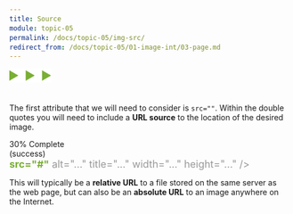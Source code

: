 ```yaml
---
title: Source
module: topic-05
permalink: /docs/topic-05/img-src/
redirect_from: /docs/topic-05/01-image-int/03-page.md
---
```


<img src="./../../../img/arrow-divider.svg" style="width: 75px; border: none; margin: 0px 0 20px 0" />

The first attribute that we will need to consider is `src=""`. Within the double quotes you will need to include a **URL source** to the location of the desired image.


<div class="panel panel-success">
  <div class="progress" style="margin-bottom: 0; border-bottom-left-radius: 0; border-bottom-right-radius: 0;">
    <div class="progress-bar progress-bar-success progress-bar-striped" role="progressbar" aria-valuenow="30" aria-valuemin="0" aria-valuemax="100" style="width: 30%">
      <span class="sr-only">30% Complete (success)</span>
    </div>
  </div>
  <div class="panel-body">
    <p style="font-size: large; margin: 0;"><span style="color: #999"><img</span> <span style="color: #79AF33; font-weight: bold;">src="#"</span> <span style="color: #999">alt="..." title="..." width="..." height="..." /></span></p>
  </div>
</div>


This will typically be a **relative URL** to a file stored on the same server as the web page, but can also be an **absolute URL** to an image anywhere on the Internet.
